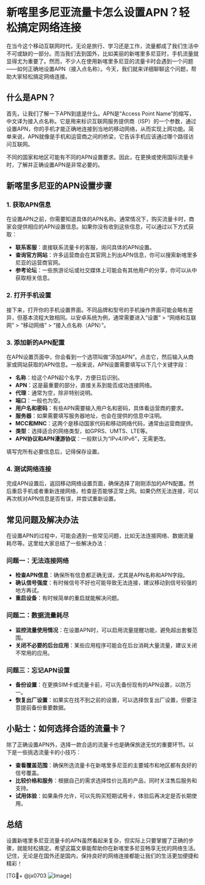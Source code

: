 # 新喀里多尼亚流量卡怎么设置APN？轻松搞定网络连接

在当今这个移动互联网时代，无论是旅行、学习还是工作，流量都成了我们生活中不可或缺的一部分。而当我们去到国外，比如美丽的新喀里多尼亚时，手机流量就显得尤为重要了。然而，不少人在使用新喀里多尼亚的流量卡时会遇到一个问题——如何正确地设置APN（接入点名称）。今天，我们就来详细聊聊这个问题，帮助大家轻松搞定网络连接。

## 什么是APN？

首先，让我们了解一下APN到底是什么。APN是“Access Point Name”的缩写，中文译为接入点名称。它是用来标识互联网服务提供商（ISP）的一个参数，通过设置APN，你的手机才能正确地连接到当地的移动网络，从而实现上网功能。简单来说，APN就像是手机和运营商之间的桥梁，它告诉手机应该通过哪个路径访问互联网。

不同的国家和地区可能有不同的APN设置要求。因此，在更换或使用国际流量卡时，了解并正确设置APN是非常必要的。

## 新喀里多尼亚的APN设置步骤

### 1. 获取APN信息

在设置APN之前，你需要知道具体的APN名称。通常情况下，购买流量卡时，商家会提供相应的APN设置信息。如果你没有收到这些信息，可以通过以下方式获取：

- **联系客服**：直接联系流量卡的客服，询问具体的APN设置。
- **查询官方网站**：许多运营商会在其官网上列出APN信息，你可以搜索新喀里多尼亚的运营商官网。
- **参考论坛**：一些旅游论坛或社交媒体上可能会有其他用户的分享，你可以从中获取相关信息。

### 2. 打开手机设置

接下来，打开你的手机设置界面。不同品牌和型号的手机操作界面可能会略有差异，但基本流程大致相同。以安卓系统为例，通常需要进入“设置” > “网络和互联网” > “移动网络” > “接入点名称（APN）”。

### 3. 添加新的APN配置

在APN设置页面中，你会看到一个选项叫做“添加APN”。点击它，然后输入从商家或网站获取的APN信息。一般来说，APN设置需要填写以下几个关键字段：

- **名称**：给这个APN起个名字，方便日后识别。
- **APN**：这是最重要的部分，直接关系到能否成功连接网络。
- **代理**：通常为空，除非特别说明。
- **端口**：一般也为空。
- **用户名和密码**：有些APN需要输入用户名和密码，具体看运营商的要求。
- **服务器**：如果需要填写服务器地址，也会在提供的信息中注明。
- **MCC和MNC**：这两个是移动国家代码和移动网络代码，通常由运营商提供。
- **类型**：选择适合的网络类型，如GPRS、UMTS、LTE等。
- **APN协议和APN漫游协议**：一般默认为“IPv4/IPv6”，无需更改。

填写完所有必要信息后，记得保存设置。

### 4. 测试网络连接

完成APN设置后，返回移动网络设置页面，确保选择了刚刚添加的APN配置。然后重启手机或者重新连接网络，检查是否能够正常上网。如果仍然无法连接，可以再次核对APN信息是否有误，并尝试重新设置。

## 常见问题及解决办法

在设置APN的过程中，可能会遇到一些常见问题，比如无法连接网络、数据流量耗尽等。这里给大家总结了一些解决办法：

### 问题一：无法连接网络

- **检查APN信息**：确保所有信息都正确无误，尤其是APN名称和APN字段。
- **确认信号强度**：有时候信号不好也可能导致无法连接，建议移动到信号较强的地方再试。
- **重启设备**：有时候简单的重启就能解决问题。

### 问题二：数据流量耗尽

- **监控流量使用情况**：在设置APN时，可以启用流量提醒功能，避免超出套餐范围。
- **关闭不必要的后台应用**：某些应用程序可能会在后台消耗大量流量，建议关闭不常用的应用。

### 问题三：忘记APN设置

- **备份设置**：在更换SIM卡或流量卡前，可以先备份现有的APN设置，以防万一。
- **恢复出厂设置**：如果实在找不到之前的设置，可以选择恢复出厂设置，但要注意提前备份重要数据。

## 小贴士：如何选择合适的流量卡？

除了正确设置APN外，选择一款合适的流量卡也是确保旅途无忧的重要环节。以下是一些挑选流量卡的小技巧：

- **查看覆盖范围**：确保所选流量卡在新喀里多尼亚的主要城市和地区都有良好的信号覆盖。
- **比较价格和服务**：根据自己的需求选择性价比高的产品，同时关注售后服务和支持。
- **试用体验**：如果条件允许，可以先购买短期试用卡，体验后再决定是否长期使用。

## 总结

设置新喀里多尼亚流量卡的APN虽然看起来复杂，但实际上只要掌握了正确的步骤，就能轻松搞定。希望这篇文章能帮助你在新喀里多尼亚畅享无忧的网络生活。记住，无论是在国外还是国内，保持良好的网络连接都能让我们的生活更加便捷和精彩！

[TG💪+ @jx0703 ![Image](https://github.com/user-attachments/assets/dbca1d08-cadb-493c-b0ec-ad6f7a83f270)]